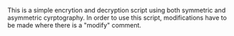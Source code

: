 This is a simple encrytion and decryption script using both symmetric and asymmetric cyrptography. In order to use this script, modifications have to be made where there is a "modify" comment.
